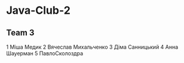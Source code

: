 # Java-Club-2
## Team 3

1 Міша Медик
2 Вячеслав Михальченко
3 Діма Санницький
4 Анна Шауерман
5 ПавлоСколоздра  

